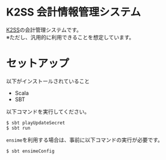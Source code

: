 # K2SS 会計情報管理システム

[K2SS](https://k2ss.info/)の会計管理システムです。  
※ただし、汎用的に利用できることを想定しています。

# セットアップ

以下がインストールされていること

- Scala
- SBT

以下コマンドを実行してください。

```
$ sbt playUpdateSecret
$ sbt run
```

`ensime`を利用する場合は、事前に以下コマンドの実行が必要です。

```
$ sbt ensimeConfig
```
